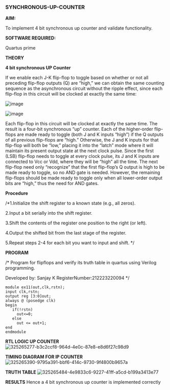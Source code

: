 ### SYNCHRONOUS-UP-COUNTER

**AIM:**

To implement 4 bit synchronous up counter and validate functionality.

**SOFTWARE REQUIRED:**

Quartus prime

**THEORY**

**4 bit synchronous UP Counter**

If we enable each J-K flip-flop to toggle based on whether or not all preceding flip-flop outputs (Q) are “high,” we can obtain the same counting sequence as the asynchronous circuit without the ripple effect, since each flip-flop in this circuit will be clocked at exactly the same time:

![image](https://github.com/naavaneetha/SYNCHRONOUS-UP-COUNTER/assets/154305477/d5db3fa0-e413-404c-b80e-b2f39d82e7e8)


![image](https://github.com/naavaneetha/SYNCHRONOUS-UP-COUNTER/assets/154305477/52cb61eb-d04b-442d-810c-31185a68410b)

Each flip-flop in this circuit will be clocked at exactly the same time.
The result is a four-bit synchronous “up” counter. Each of the higher-order flip-flops are made ready to toggle (both J and K inputs “high”) if the Q outputs of all previous flip-flops are “high.”
Otherwise, the J and K inputs for that flip-flop will both be “low,” placing it into the “latch” mode where it will maintain its present output state at the next clock pulse.
Since the first (LSB) flip-flop needs to toggle at every clock pulse, its J and K inputs are connected to Vcc or Vdd, where they will be “high” all the time.
The next flip-flop need only “recognize” that the first flip-flop’s Q output is high to be made ready to toggle, so no AND gate is needed.
However, the remaining flip-flops should be made ready to toggle only when all lower-order output bits are “high,” thus the need for AND gates.

**Procedure**

/*1.Initialize the shift register to a known state (e.g., all zeros).

2.Input a bit serially into the shift register.

3.Shift the contents of the register one position to the right (or left).

4.Output the shifted bit from the last stage of the register.

5.Repeat steps 2-4 for each bit you want to input and shift.  */

**PROGRAM**

/* Program for flipflops and verify its truth table in quartus using Verilog programming. 

Developed by: Sanjay K
RegisterNumber:212223220094
*/
```
module ex11(out,clk,rstn);
input clk,rstn;
output reg [3:0]out;
always @ (posedge clk)
begin
   if(!rstn)
     out<=0;
   else 
     out <= out+1;
end
endmodule
```

**RTL LOGIC UP COUNTER**
![325265277-b3c2ccf8-964d-4e0c-87e8-e8d6f27c98d9](https://github.com/H515piyush/SYNCHRONOUS-UP-COUNTER/assets/147472999/5b9be8e6-d7a4-47f4-8c2b-7b4c262f5b4d)

**TIMING DIAGRAM FOR IP COUNTER**
![325265390-9795a391-bbf6-414c-9730-9f4800b9657a](https://github.com/H515piyush/SYNCHRONOUS-UP-COUNTER/assets/147472999/cccb5e0c-0e5b-443d-a98f-5b1e4482ddf3)

**TRUTH TABLE**
![325265484-4e9833c6-9227-41ff-a5cd-b199a3413e77](https://github.com/H515piyush/SYNCHRONOUS-UP-COUNTER/assets/147472999/936f831a-e6c2-4f03-a452-d064cb0c86f4)

**RESULTS**
Hence a 4 bit synchronous up counter is implemented correctly
